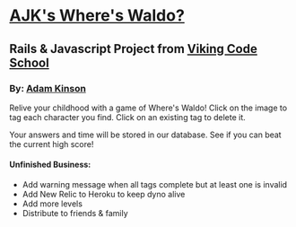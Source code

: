 [AJK's Where's Waldo?][1]
====================

Rails & Javascript Project from [Viking Code School][2]
--------------------------------------


### By: [Adam Kinson][3]

Relive your childhood with a game of Where's Waldo!  Click on the image to tag each character you find.  Click on an existing tag to delete it.

Your answers and time will be stored in our database.  See if you can beat the current high score!


#### Unfinished Business:
* Add warning message when all tags complete but at least one is invalid
* Add New Relic to Heroku to keep dyno alive
* Add more levels
* Distribute to friends & family

[1]: http://ajk-waldo.herokuapp.com
[2]: http://www.vikingcodeschool.com
[3]: https://github.com/kinsona/project_wheres_waldo

